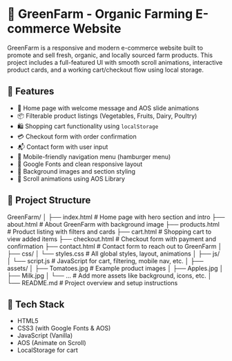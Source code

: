 # 🌿 GreenFarm - Organic Farming E-commerce Website

GreenFarm is a responsive and modern e-commerce website built to promote and sell fresh, organic, and locally sourced farm products. This project includes a full-featured UI with smooth scroll animations, interactive product cards, and a working cart/checkout flow using local storage.

## 🛒 Features

- 🌱 Home page with welcome message and AOS slide animations
- 📦 Filterable product listings (Vegetables, Fruits, Dairy, Poultry)
- 🛍️ Shopping cart functionality using `localStorage`
- 💳 Checkout form with order confirmation
- 📬 Contact form with user input
- 📱 Mobile-friendly navigation menu (hamburger menu)
- 🎨 Google Fonts and clean responsive layout
- 📸 Background images and section styling
- 🔄 Scroll animations using AOS Library

## 📁 Project Structure

GreenFarm/
│
├── index.html             # Home page with hero section and intro
├── about.html             # About GreenFarm with background image
├── products.html          # Product listing with filters and cards
├── cart.html              # Shopping cart to view added items
├── checkout.html          # Checkout form with payment and confirmation
├── contact.html           # Contact form to reach out to GreenFarm
│
├── css/
│   └── styles.css         # All global styles, layout, animations
│
├── js/
│   └── script.js          # JavaScript for cart, filtering, mobile nav, etc.
│
├── assets/
│   ├── Tomatoes.jpg       # Example product images
│   ├── Apples.jpg
│   ├── Milk.jpg
│   └── ...                # Add more assets like background, icons, etc.
│
└── README.md              # Project overview and setup instructions

## 🧪 Tech Stack

- HTML5
- CSS3 (with Google Fonts & AOS)
- JavaScript (Vanilla)
- AOS (Animate on Scroll)
- LocalStorage for cart

